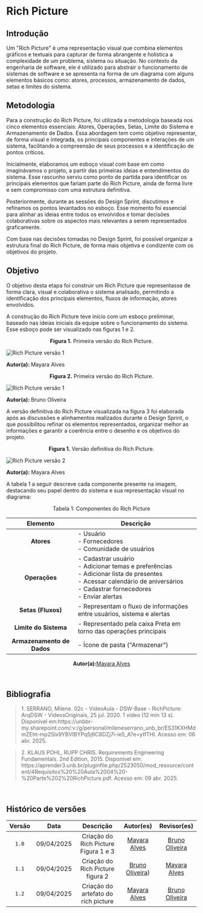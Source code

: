 # Rich Picture

## Introdução

Um "Rich Picture" é uma representação visual que combina elementos gráficos e textuais para capturar de forma abrangente e holística a complexidade de um problema, sistema ou situação. No contexto da engenharia de software, ele é utilizado para abstrair o funcionamento de sistemas de software e se apresenta na forma de um diagrama com alguns elementos básicos como: atores, processos, armazenamento de dados, setas e limites do sistema. 

## Metodologia
Para a construção do Rich Picture, foi utilizada a metodologia baseada nos cinco elementos essenciais: Atores, Operações, Setas, Limite do Sistema e Armazenamento de Dados. Essa abordagem tem como objetivo representar, de forma visual e integrada, os principais componentes e interações de um sistema, facilitando a compreensão de seus processos e a identificação de pontos críticos.

Inicialmente, elaboramos um esboço visual com base em como imaginávamos o projeto, a partir das primeiras ideias e entendimentos do sistema. Esse rascunho serviu como ponto de partida para identificar os principais elementos que fariam parte do Rich Picture, ainda de forma livre e sem compromisso com uma estrutura definitiva.

Posteriormente, durante as sessões do Design Sprint, discutimos e refinamos os pontos levantados no esboço. Esse momento foi essencial para alinhar as ideias entre todos os envolvidos e tomar decisões colaborativas sobre os aspectos mais relevantes a serem representados graficamente.

Com base nas decisões tomadas no Design Sprint, foi possível organizar a estrutura final do Rich Picture, de forma mais objetiva e condizente com os objetivos do projeto.

## Objetivo
O objetivo desta etapa foi construir um Rich Picture que representasse de forma clara, visual e colaborativa o sistema analisado, permitindo a identificação dos principais elementos, fluxos de informação, atores envolvidos.

A construção do Rich Picture teve início com um esboço preliminar, baseado nas ideias iniciais da equipe sobre o funcionamento do sistema. Esse esboço pode ser visualizado nas figuras 1 e 2. 

 <p align="center"> <b>Figura 1.</b> Primeira versão do Rich Picture.

 ![Rich Picture versão 1](/assets/Rich_Picture_version1_Mayara.png)
 
 <b>Autor(a): </b> Mayara Alves </p>

  <p align="center"> <b>Figura 2.</b> Primeira versão do Rich Picture.</p>

 ![Rich Picture versão 1](/assets/Rich_Picture_version1_Bruno.jpeg)
 
 <b>Autor(a): </b> Bruno Oliveira </p>

A versão definitiva do Rich Picture visualizada na figura 3 foi elaborada após as discussões e alinhamentos realizados durante o Design Sprint, o que possibilitou refinar os elementos representados, organizar melhor as informações e garantir a coerência entre o desenho e os objetivos do projeto.

 <p align="center"> <b>Figura 1.</b> Versão definitiva do Rich Picture.

 ![Rich Picture versão 2](/assets/Rich_Picture_version2_Mayara.jpeg)
 
 <b>Autor(a):</b> Mayara Alves </p>

 A tabela 1 a seguir descreve cada componente presente na imagem, destacando seu papel dentro do sistema e sua representação visual no diagrama:
<center>
 
 Tabela 1: Componentes do Rich Picture

| Elemento                 | Descrição                                                                 |
|:--------------------------:|---------------------------------------------------------------------------|
| **Atores**               | - Usuário <br> - Fornecedores <br> - Comunidade de usuários                 |
| **Operações**            | - Cadastrar usuário<br> - Adicionar temas e preferências<br> - Adicionar lista de presentes<br> - Acessar calendário de aniversários<br> - Cadastrar fornecedores<br> - Enviar alertas                                               |
| **Setas (Fluxos)**       | - Representam o fluxo de informações entre usuários, sistema e alertas   |
| **Limite do Sistema**    | - Representado pela caixa Preta em torno das operações principais       |
| **Armazenamento de Dados** | - Ícone de pasta ("Armazenar")                                          |

<b>Autor(a):</b><a href="https://github.com/mayara=tech" target = "_blank">Mayara Alves</a> </center>

<br>

## Bibliografia 

> <p id="1">1. SERRANO, Milene. 02c - VideoAula - DSW-Base - RichPicture: ArqDSW - VídeosOriginais, 25 jul. 2020. 1 vídeo (12 min 13 s). Disponível em:https://unbbr-my.sharepoint.com/:v:/g/personal/mileneserrano_unb_br/ES31KXHMdmZEht-mp2SIx9YBVIBYPq5j6C8DZj7i-ie5_A?e=ytfTHl. Acesso em: 06 abr. 2025.
</p>

><p id= '2'> 2. KLAUS POHL, RUPP CHRIS. Requirements Engineering Fundamentals. 2nd Edition, 2015. Disponível em: https://aprender3.unb.br/pluginfile.php/2523050/mod_resource/content/4Requisitos%20%20Aula%2004%20-%20Parte%202%20RichPicture.pdf. Acesso em: 09 abr. 2025.
</p><br>

## Histórico de versões
| Versão  |    Data    |      Descrição             |                  Autor(es)            |                  Revisor(es)            |
|:-----: | :--------: | :-----------------------: | :------------------------------: | :--------------------------------------------: |
|`1.0`  | 09/04/2025 |  Criação do Rich Picture Figura 1 e 3   | [Mayara Alves](https://github.com/Mayara-tech)| [Bruno Oliveira](https://github.com/BrunoOliveirax) |
|`1.1`  | 09/04/2025 |  Criação do Rich Picture figura 2  | [Bruno Oliveira](https://github.com/BrunoOliveirax))|  [Mayara Alves](https://github.com/Mayara-tech) |
|`1.2`  | 09/04/2025 |  Criação do artefato do rich picture  | [Mayara Alves](https://github.com/Mayara-tech)| [Bruno Oliveira](https://github.com/BrunoOliveirax) |
